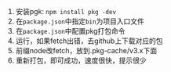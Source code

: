 1. 安装pgk: `npm install pkg -dev`
2. 在`package.json`中指定`bin`为项目入口文件
3. 在`package.json`中配置pkg打包命令
4. 运行，如果fetch出错，去github上下载对应的包
5. 前缀node改fetch，放到.pkg-cache/v3.x下面
7. 重新打包，即可成功，速度很快，提示很少